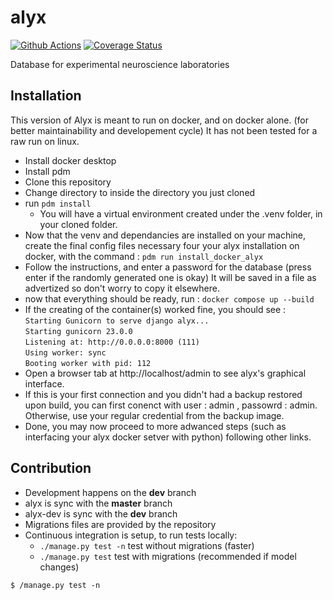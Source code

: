 # alyx

[![Github Actions](https://github.com/cortex-lab/alyx/actions/workflows/main.yml/badge.svg)](https://github.com/cortex-lab/alyx/actions/)
[![Coverage Status](https://coveralls.io/repos/github/cortex-lab/alyx/badge.svg?branch=github_action)](https://coveralls.io/github/cortex-lab/alyx?branch=master)


Database for experimental neuroscience laboratories

## Installation

This version of Alyx is meant to run on docker, and on docker alone. (for better maintainability and developement cycle) 
It has not been tested for a raw run on linux.

- Install docker desktop
- Install pdm
- Clone this repository
- Change directory to inside the directory you just cloned
- run `pdm install`
    - You will have a virtual environment created under the .venv folder, in your cloned folder.
- Now that the venv and dependancies are installed on your machine, create the final config files necessary four your alyx installation on docker, with the command : `pdm run install_docker_alyx`
- Follow the instructions, and enter a password for the database (press enter if the randomly generated one is okay) It will be saved in a file as advertized so don't worry to copy it elsewhere.
- now that everything should be ready, run : `docker compose up --build`
- If the creating of the container(s) worked fine, you should see :  
`Starting Gunicorn to serve django alyx...`  
`Starting gunicorn 23.0.0`  
`Listening at: http://0.0.0.0:8000 (111)`  
`Using worker: sync`  
`Booting worker with pid: 112`   
- Open a browser tab at http://localhost/admin to see alyx's graphical interface.
- If this is your first connection and you didn't had a backup restored upon build, you can first conenct with user : admin , passowrd : admin. Otherwise, use your regular credential from the backup image.
- Done, you may now proceed to more adwanced steps (such as interfacing your alyx docker setver with python) following other links.


## Contribution

* Development happens on the **dev** branch
* alyx is sync with the **master** branch
* alyx-dev is sync with the **dev** branch
* Migrations files are provided by the repository
* Continuous integration is setup, to run tests locally:
    -   `./manage.py test -n` test without migrations (faster)
    -   `./manage.py test` test with migrations (recommended if model changes)

```
$ /manage.py test -n
```
